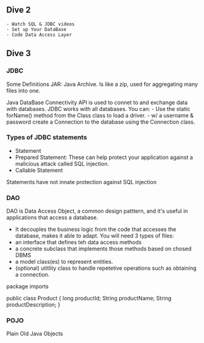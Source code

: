 ## Dive 2
	- Watch SQL & JDBC videos
	- Set up Your DataBase
	- Code Data Access Layer

## Dive 3

### JDBC

Some Definitions
JAR: Java Archive. Is like a zip, used for aggregating many files into one.


Java DataBase Connectivity API is used to connet to and exchange data with databases. JDBC works
with all databases. You can: 
	- Use the static forName() method from the Class class to load a driver.
	- w/ a username & password create a Connection to the database using the Connection class.
	

### Types of JDBC statements
- Statement
- Prepared Statement: These can help protect your application against a malicious attack called
SQL injection. 
- Callable Statement

Statements have not innate protection against SQL injection

### DAO
DAO is Data Access Object, a common design patttern, and it's useful in applications that access
a database. 
- It decouples the business logic from the code that accesses the database, makes it able to adapt. 
You will need 3 types of files:
- an interface that defines teh data access methods
- a concrete subclass that implements those methods based on chosed DBMS
- a model class(es) to represent entities.
- (optional) utitlity class to handle repetetive operations such as obtaining a connection.

package
imports

public class Product {
	long productId;
	String productName;
	String productDescription;
}

### POJO
Plain Old Java Objects
